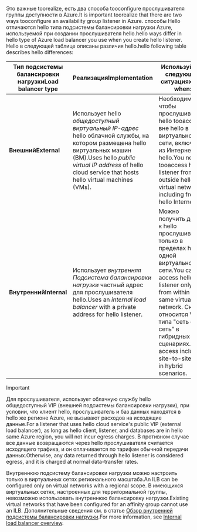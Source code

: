 <span data-ttu-id="3322c-101">Это важные toorealize, есть два способа tooconfigure прослушивателя группы доступности в Azure.</span><span class="sxs-lookup"><span data-stu-id="3322c-101">It is important toorealize that there are two ways tooconfigure an availability group listener in Azure.</span></span> <span data-ttu-id="3322c-102">способы Hello отличаются hello типа подсистемы балансировки нагрузки Azure, используемой при создании прослушивателя hello.</span><span class="sxs-lookup"><span data-stu-id="3322c-102">hello ways differ in hello type of Azure load balancer you use when you create hello listener.</span></span> <span data-ttu-id="3322c-103">Hello в следующей таблице описаны различия hello.</span><span class="sxs-lookup"><span data-stu-id="3322c-103">hello following table describes hello differences:</span></span>

| <span data-ttu-id="3322c-104">Тип подсистемы балансировки нагрузки</span><span class="sxs-lookup"><span data-stu-id="3322c-104">Load balancer type</span></span> | <span data-ttu-id="3322c-105">Реализация</span><span class="sxs-lookup"><span data-stu-id="3322c-105">Implementation</span></span> | <span data-ttu-id="3322c-106">Используйте в следующих ситуациях:</span><span class="sxs-lookup"><span data-stu-id="3322c-106">Use when:</span></span> |
| --- | --- | --- |
| <span data-ttu-id="3322c-107">**Внешний**</span><span class="sxs-lookup"><span data-stu-id="3322c-107">**External**</span></span> |<span data-ttu-id="3322c-108">Использует hello *общедоступный виртуальный IP-адрес* hello облачной службы, на котором размещена hello виртуальных машин (ВМ).</span><span class="sxs-lookup"><span data-stu-id="3322c-108">Uses hello *public virtual IP address* of hello cloud service that hosts hello virtual machines (VMs).</span></span> |<span data-ttu-id="3322c-109">Необходимо, чтобы прослушиватель hello tooaccess вне hello в виртуальной сети, включая из Интернета hello.</span><span class="sxs-lookup"><span data-stu-id="3322c-109">You need tooaccess hello listener from outside hello virtual network, including from hello Internet.</span></span> |
| <span data-ttu-id="3322c-110">**Внутренний**</span><span class="sxs-lookup"><span data-stu-id="3322c-110">**Internal**</span></span> |<span data-ttu-id="3322c-111">Использует *внутренняя Подсистема балансировки нагрузки* частный адрес для прослушивателя hello.</span><span class="sxs-lookup"><span data-stu-id="3322c-111">Uses an *internal load balancer* with a private address for hello listener.</span></span> |<span data-ttu-id="3322c-112">Можно получить доступ к hello прослушиватель только в пределах hello одной виртуальной сети.</span><span class="sxs-lookup"><span data-stu-id="3322c-112">You can access hello listener only from within hello same virtual network.</span></span> <span data-ttu-id="3322c-113">Сюда относится VPN типа "сеть — сеть" в гибридных сценариях.</span><span class="sxs-lookup"><span data-stu-id="3322c-113">This access includes site-to-site VPN in hybrid scenarios.</span></span> |

> [!IMPORTANT]
> <span data-ttu-id="3322c-114">Для прослушивателя, использует облачную службу hello общедоступный VIP (внешней подсистемы балансировки нагрузки), при условии, что клиент hello, прослушиватель и баз данных находятся в hello же регионе Azure, не вызывают расходов на исходящие данные.</span><span class="sxs-lookup"><span data-stu-id="3322c-114">For a listener that uses hello cloud service's public VIP (external load balancer), as long as hello client, listener, and databases are in hello same Azure region, you will not incur egress charges.</span></span> <span data-ttu-id="3322c-115">В противном случае все данные возвращаются через hello прослушивателя считается исходящего трафика, и он оплачивается по тарифам обычной передачи данных.</span><span class="sxs-lookup"><span data-stu-id="3322c-115">Otherwise, any data returned through hello listener is considered egress, and it is charged at normal data-transfer rates.</span></span> 
> 
> 

<span data-ttu-id="3322c-116">Внутреннюю подсистему балансировки нагрузки можно настроить только в виртуальных сетях регионального масштаба.</span><span class="sxs-lookup"><span data-stu-id="3322c-116">An ILB can be configured only on virtual networks with a regional scope.</span></span> <span data-ttu-id="3322c-117">В имеющихся виртуальных сетях, настроенных для территориальной группы, невозможно использовать внутреннюю балансировку нагрузки.</span><span class="sxs-lookup"><span data-stu-id="3322c-117">Existing virtual networks that have been configured for an affinity group cannot use an ILB.</span></span> <span data-ttu-id="3322c-118">Дополнительные сведения см. в статье [Обзор внутренней подсистемы балансировки нагрузки](../articles/load-balancer/load-balancer-internal-overview.md).</span><span class="sxs-lookup"><span data-stu-id="3322c-118">For more information, see [Internal load balancer overview](../articles/load-balancer/load-balancer-internal-overview.md).</span></span>

